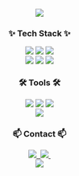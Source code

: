 <br>
<div align="center">
  <img src="https://capsule-render.vercel.app/api?&type=waving&color=timeAuto&height=180&section=header&text=Welcome&fontSize=80&animation=fadeIn&fontAlignY=60" />

</div>

<h3 align="center">✨ Tech Stack ✨</h3>
<div align="center">
  <img src="https://img.shields.io/badge/springboot-6DB33F?style=for-the-badge&logo=springboot&logoColor=white">
  <img src="https://img.shields.io/badge/JAVA-DD0700?style=for-the-badge&logo=java&logoColor=#white">
  <img src="https://img.shields.io/badge/MySQL-4479A1?style=for-the-badge&logo=MySQL&logoColor=white">
</div>
<div align="center">
  <img src="https://img.shields.io/badge/redis-DC382D?style=for-the-badge&logo=redis&logoColor=white">
  <img src="https://img.shields.io/badge/AWS-232F3E?style=for-the-badge&logo=amazonaws&logoColor=#white">
  <img src="https://img.shields.io/badge/MySQL-4479A1?style=for-the-badge&logo=MySQL&logoColor=white">
</div>

<h3 align="center">🛠 Tools 🛠</h3>
<div align="center">
  <img src="https://img.shields.io/badge/git-F05033.svg?style=for-the-badge&logo=git&logoColor=white" />
  <img src="https://img.shields.io/badge/github-181717.svg?style=for-the-badge&logo=github&logoColor=white" />
  <img src="https://img.shields.io/badge/Notion-F3F3F3.svg?style=for-the-badge&logo=notion&logoColor=black" />
</div>
<div align="center">
  <img src="https://img.shields.io/badge/IntelliJ-3B00B9?style=for-the-badge&logo=intellijidea&logoColor=white">
</div>

<h3 align="center">📫 Contact 📫</h3>
<div align="center">
  <a href="[https://velog.io/@oka1313](https://dongyeopme.gitbook.io/yeop-blog/)">
    <img src="https://img.shields.io/badge/Gitbook-BBDDE5?style=for-the-badge&logo=gitbook&logoColor=black" />&nbsp
  </a>
  <a href="mailto:dlduq29@gmail.com">
    <img
      src="https://img.shields.io/badge/dlduq29@gmail.com-D14836?style=for-the-badge&logo=gmail&logoColor=white"/>&nbsp
  </a>
</div>
<div align="center">
  <img src="https://github-readme-stats.vercel.app/api?username=dongyeopme&show_icons=true">
</div>
